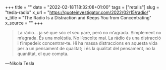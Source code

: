 +++
title = ""
date = "2022-02-18T18:32:08+01:00"
tags = ["retalls"]
slug = "tesla-radio"
x_url = "https://quoteinvestigator.com/2022/02/15/radio/"
x_title = "The Radio Is a Distraction and Keeps You from Concentrating"
x_source = ""
+++


> La ràdio… ja sé que sóc el seu pare, però no m’agrada. Simplement no m’agrada. És una molèstia. No l’escolte mai. La ràdio és una distracció i t’impedeix concentrar-te. Hi ha massa distraccions en aquesta vida per a un pensament de qualitat; i és la qualitat del pensament, no la quantitat, el que compta.

—Nikola Tesla

